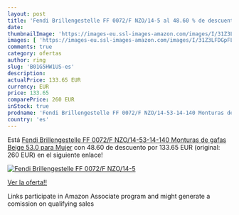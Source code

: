 ```yaml
---
layout: post
title: 'Fendi Brillengestelle FF 0072/F NZO/14-5 al 48.60 % de descuento'
date: 
thumbnailImage: 'https://images-eu.ssl-images-amazon.com/images/I/31Z3LFDGpFL._SL200_.jpg'
images: [ 'https://images-eu.ssl-images-amazon.com/images/I/31Z3LFDGpFL._SL200_.jpg' ]
comments: true
category: ofertas
author: ring
slug: 'B01G5HW1US-es'
description:
actualPrice: 133.65 EUR
currency: EUR
price: 133.65
comparePrice: 260 EUR
inStock: true
prodname: 'Fendi Brillengestelle FF 0072/F NZO/14-53-14-140 Monturas de gafas  Beige  53.0 para Mujer'
country: 'es'
---
```


Está [Fendi Brillengestelle FF 0072/F NZO/14-53-14-140 Monturas de gafas  Beige  53.0 para Mujer](https://www.amazon.es/dp/B01G5HW1US/?tag=tolees-21) con 48.60 de descuento por 133.65 EUR (original: 260 EUR) en el siguiente enlace!

[![Fendi Brillengestelle FF 0072/F NZO/14-5](https://images-eu.ssl-images-amazon.com/images/I/31Z3LFDGpFL._SL200_.jpg)](https://www.amazon.es/dp/B01G5HW1US/?tag=tolees-21)

[Ver la oferta!!](https://www.amazon.es/dp/B01G5HW1US/?tag=tolees-21)

Links participate in Amazon Associate program and might generate a comission on qualifying sales


